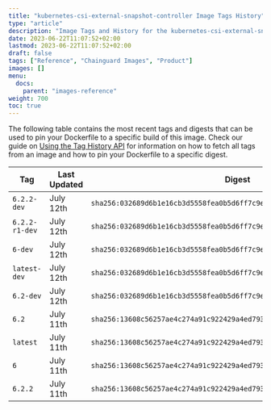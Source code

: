 ```yaml
---
title: "kubernetes-csi-external-snapshot-controller Image Tags History"
type: "article"
description: "Image Tags and History for the kubernetes-csi-external-snapshot-controller Chainguard Image"
date: 2023-06-22T11:07:52+02:00
lastmod: 2023-06-22T11:07:52+02:00
draft: false
tags: ["Reference", "Chainguard Images", "Product"]
images: []
menu:
  docs:
    parent: "images-reference"
weight: 700
toc: true
---
```


The following table contains the most recent tags and digests that can be used to pin your Dockerfile to a specific build of this image. Check our guide on [Using the Tag History API](/chainguard/chainguard-images/using-the-tag-history-api/) for information on how to fetch all tags from an image and how to pin your Dockerfile to a specific digest.

| Tag            | Last Updated | Digest                                                                    |
|----------------|--------------|---------------------------------------------------------------------------|
| `6.2.2-dev`    | July 12th    | `sha256:032689d6b1e16cb3d5558fea0b5d6ff7c9e3282ca9acbd4e6776726784877b63` |
| `6.2.2-r1-dev` | July 12th    | `sha256:032689d6b1e16cb3d5558fea0b5d6ff7c9e3282ca9acbd4e6776726784877b63` |
| `6-dev`        | July 12th    | `sha256:032689d6b1e16cb3d5558fea0b5d6ff7c9e3282ca9acbd4e6776726784877b63` |
| `latest-dev`   | July 12th    | `sha256:032689d6b1e16cb3d5558fea0b5d6ff7c9e3282ca9acbd4e6776726784877b63` |
| `6.2-dev`      | July 12th    | `sha256:032689d6b1e16cb3d5558fea0b5d6ff7c9e3282ca9acbd4e6776726784877b63` |
| `6.2`          | July 11th    | `sha256:13608c56257ae4c274a91c922429a4ed793a06a3011d4d69ba948a065734780e` |
| `latest`       | July 11th    | `sha256:13608c56257ae4c274a91c922429a4ed793a06a3011d4d69ba948a065734780e` |
| `6`            | July 11th    | `sha256:13608c56257ae4c274a91c922429a4ed793a06a3011d4d69ba948a065734780e` |
| `6.2.2`        | July 11th    | `sha256:13608c56257ae4c274a91c922429a4ed793a06a3011d4d69ba948a065734780e` |
